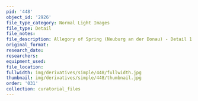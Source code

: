 ```yaml
---
pid: '448'
object_id: '2926'
file_type_category: Normal Light Images
file_type: Detail
file_notes:
file_description: Allegory of Spring (Neuburg an der Donau) - Detail 1
original_format:
research_date:
researchers:
equipment_used:
file_location:
fullwidth: img/derivatives/simple/448/fullwidth.jpg
thumbnail: img/derivatives/simple/448/thumbnail.jpg
order: '031'
collection: curatorial_files
---
```

